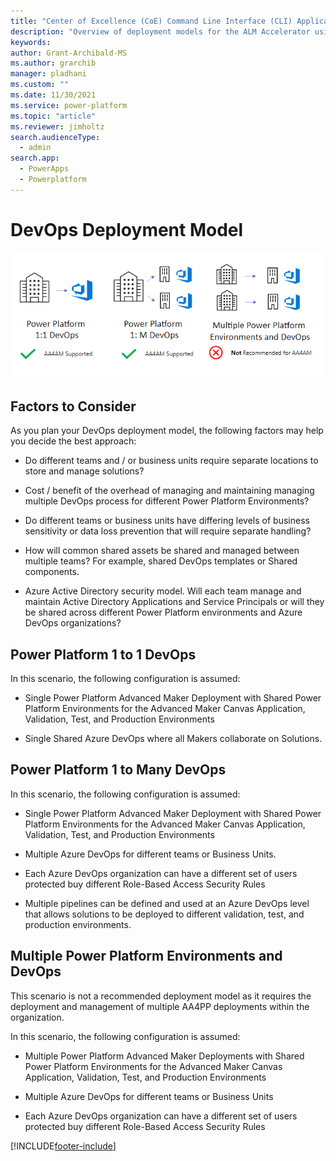 ```yaml
---
title: "Center of Excellence (CoE) Command Line Interface (CLI) Application Lifecycle Management (ALM) Accelerator Deployment Models"
description: "Overview of deployment models for the ALM Accelerator using the Center of Excellence (CoE) Command Line Interface (CLI)"
keywords: 
author: Grant-Archibald-MS
ms.author: grarchib
manager: pladhani
ms.custom: ""
ms.date: 11/30/2021
ms.service: power-platform
ms.topic: "article"
ms.reviewer: jimholtz
search.audienceType: 
  - admin
search.app: 
  - PowerApps
  - Powerplatform
---
```


# DevOps Deployment Model

![DevOps Scenarios](../../media/alm-devops-deployment-model.png)

## Factors to Consider

As you plan your DevOps deployment model, the following factors may help you decide the best approach:

- Do different teams and / or business units require separate locations to store and manage solutions?

- Cost / benefit of the overhead of managing and maintaining managing multiple DevOps process for different Power Platform Environments?

- Do different teams or business units have differing levels of business sensitivity or data loss prevention that will require separate handling?

- How will common shared assets be shared and managed between multiple teams? For example, shared DevOps templates or Shared components.

- Azure Active Directory security model. Will each team manage and maintain Active Directory Applications and Service Principals or will they be shared across different Power Platform environments and Azure DevOps organizations?

## Power Platform 1 to 1 DevOps

In this scenario, the following configuration is assumed:

- Single Power Platform Advanced Maker Deployment with Shared Power Platform Environments for the Advanced Maker Canvas Application, Validation, Test, and Production Environments

- Single Shared Azure DevOps where all Makers collaborate on Solutions.

## Power Platform 1 to Many DevOps

In this scenario, the following configuration is assumed:

- Single Power Platform Advanced Maker Deployment with Shared Power Platform Environments for the Advanced Maker Canvas Application, Validation, Test, and Production Environments

- Multiple Azure DevOps for different teams or Business Units.

- Each Azure DevOps organization can have a different set of users protected buy different Role-Based Access Security Rules

- Multiple pipelines can be defined and used at an Azure DevOps level that allows solutions to be deployed to different validation, test, and production environments.

## Multiple Power Platform Environments and DevOps

This scenario is not a recommended deployment model as it requires the deployment and management of multiple AA4PP deployments within the organization.

In this scenario, the following configuration is assumed:

- Multiple Power Platform Advanced Maker Deployments with Shared Power Platform Environments for the Advanced Maker Canvas Application, Validation, Test, and Production Environments

- Multiple Azure DevOps for different teams or Business Units

- Each Azure DevOps organization can have a different set of users protected buy different Role-Based Access Security Rules

[!INCLUDE[footer-include](../../../../../includes/footer-banner.md)]
